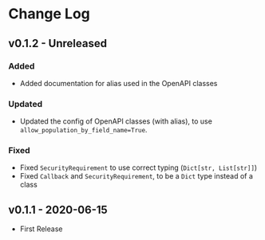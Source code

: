 # Change Log

## v0.1.2 - Unreleased

### Added
- Added documentation for alias used in the OpenAPI classes

### Updated
- Updated the config of OpenAPI classes (with alias), to use `allow_population_by_field_name=True`.

### Fixed
- Fixed `SecurityRequirement` to use correct typing (`Dict[str, List[str]]`)
- Fixed `Callback` and `SecurityRequirement`, to be a `Dict` type instead of a class


## v0.1.1 - 2020-06-15

- First Release